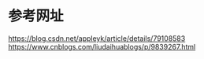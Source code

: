 # 参考网址
https://blog.csdn.net/appleyk/article/details/79108583
https://www.cnblogs.com/liudaihuablogs/p/9839267.html
